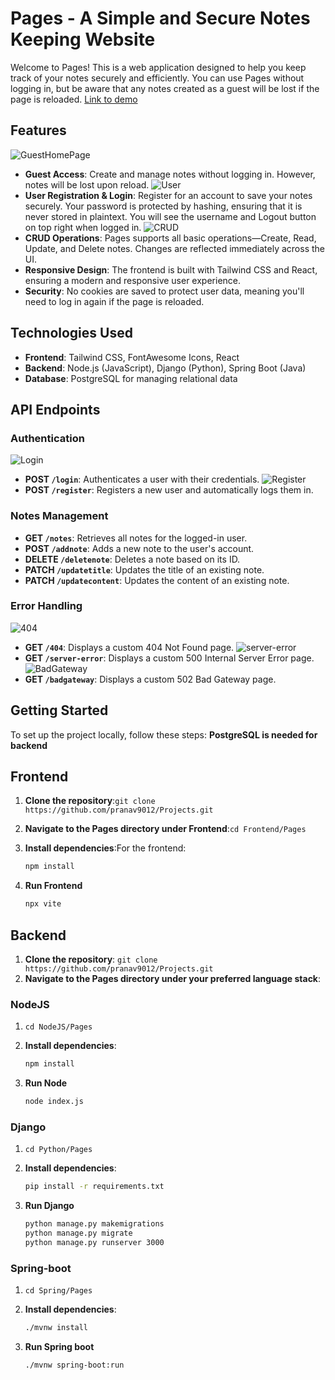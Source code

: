 # Pages - A Simple and Secure Notes Keeping Website

Welcome to Pages! This is a web application designed to help you keep track of your notes securely and efficiently. You can use Pages without logging in, but be aware that any notes created as a guest will be lost if the page is reloaded. [Link to demo](https://super-tartufo-03f63d.netlify.app/)

## Features

 ![GuestHomePage](readme_assests/logoutHome.png)

- **Guest Access**: Create and manage notes without logging in. However, notes will be lost upon reload.
  ![User](readme_assests/user.png)
- **User Registration & Login**: Register for an account to save your notes securely. Your password is protected by hashing, ensuring that it is never stored in plaintext. You will see the username and Logout button on top right when logged in.
  ![CRUD](readme_assests/addPage.png)
- **CRUD Operations**: Pages supports all basic operations—Create, Read, Update, and Delete notes. Changes are reflected immediately across the UI.
- **Responsive Design**: The frontend is built with Tailwind CSS and React, ensuring a modern and responsive user experience.
- **Security**: No cookies are saved to protect user data, meaning you'll need to log in again if the page is reloaded.

## Technologies Used

- **Frontend**: Tailwind CSS, FontAwesome Icons, React
- **Backend**: Node.js (JavaScript), Django (Python), Spring Boot (Java)
- **Database**: PostgreSQL for managing relational data

## API Endpoints

### Authentication

 ![Login](readme_assests/login.png)

- **POST `/login`**: Authenticates a user with their credentials.
  ![Register](readme_assests/register.png)
- **POST `/register`**: Registers a new user and automatically logs them in.

### Notes Management

- **GET `/notes`**: Retrieves all notes for the logged-in user.
- **POST `/addnote`**: Adds a new note to the user's account.
- **DELETE `/deletenote`**: Deletes a note based on its ID.
- **PATCH `/updatetitle`**: Updates the title of an existing note.
- **PATCH `/updatecontent`**: Updates the content of an existing note.

### Error Handling

 ![404](readme_assests/404.png)

- **GET `/404`**: Displays a custom 404 Not Found page.
  ![server-error](readme_assests/serverError.png)
- **GET `/server-error`**: Displays a custom 500 Internal Server Error page.
  ![BadGateway](readme_assests/badgateway.png)
- **GET `/badgateway`**: Displays a custom 502 Bad Gateway page.

## Getting Started

To set up the project locally, follow these steps:
**PostgreSQL is needed for backend**

## Frontend

1. **Clone the repository**:`git clone https://github.com/pranav9012/Projects.git`
2. **Navigate to the Pages directory under Frontend**:`cd Frontend/Pages`
3. **Install dependencies**:For the frontend:

   ```bash
   npm install

   ```
4. **Run Frontend**

   ```bash
   npx vite

   ```

## Backend

1. **Clone the repository**:
   `git clone https://github.com/pranav9012/Projects.git`
2. **Navigate to the Pages directory under your preferred language stack**:

### NodeJS

1. `cd NodeJS/Pages`
2. **Install dependencies**:

   ```bash
   npm install

   ```
3. **Run Node**

   ```bash
   node index.js

   ```

### Django

1. `cd Python/Pages`
2. **Install dependencies**:

   ```bash
   pip install -r requirements.txt

   ```
3. **Run Django**

   ```bash
   python manage.py makemigrations
   python manage.py migrate
   python manage.py runserver 3000

   ```

### Spring-boot

1. `cd Spring/Pages`
2. **Install dependencies**:

   ```bash
   ./mvnw install

   ```
3. **Run Spring boot**

   ```bash
   ./mvnw spring-boot:run
   ```
